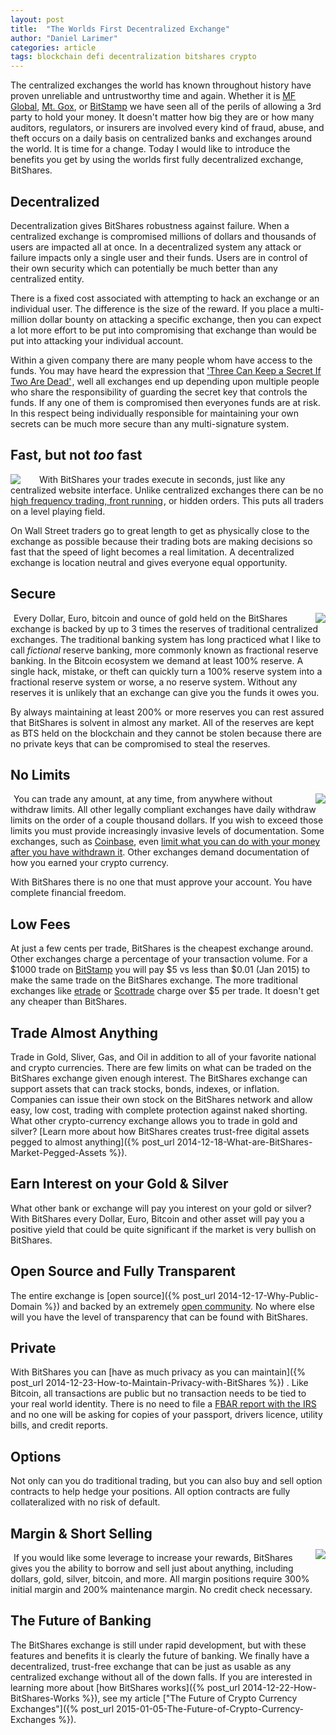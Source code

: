 ```yaml
---
layout: post
title:  "The Worlds First Decentralized Exchange"
author: "Daniel Larimer"
categories: article 
tags: blockchain defi decentralization bitshares crypto
---
```

The centralized exchanges the world has known throughout history have proven unreliable and
untrustworthy time and again.  Whether it is [MF Global](http://www.forbes.com/sites/francinemckenna/2012/07/16/auditors-all-fall-down-pfgbest-and-mf-global-frauds-reveal-weak-watchdogs/), [Mt. Gox](http://www.wired.com/2014/03/bitcoin-exchange/), or [BitStamp](http://www.coindesk.com/bitstamp-claims-roughly-19000-btc-lost-hot-wallet-hack/) we have seen 
all of the perils of allowing a 3rd party to hold your money. It doesn't matter how
big they are or how many auditors, regulators, or insurers are involved every kind of fraud, 
abuse, and theft occurs on a daily basis on centralized banks and exchanges around the world.  It is time for a change. Today I would like to introduce the benefits you get by using the worlds first fully decentralized exchange, BitShares.

## Decentralized
Decentralization gives BitShares robustness against failure.  When a centralized exchange is
compromised millions of dollars and thousands of users are impacted all at once.  In a decentralized
system any attack or failure impacts only a single user and their funds.   Users are in control
of their own security which can potentially be much better than any centralized entity.

There is a fixed cost associated with attempting to hack an exchange or an individual user.  The difference
is the size of the reward.  If you place a multi-million dollar bounty on attacking a specific exchange,
then you can expect a lot more effort to be put into compromising that exchange than would be put into
attacking your individual account. 

Within a given company there are many people whom have access to the funds.   You may have heard the 
expression that <a href="http://www.amazon.com/gp/product/0818405147/ref=as_li_tl?ie=UTF8&camp=1789&creative=9325&creativeASIN=0818405147&linkCode=as2&tag=bytesblog-20&linkId=V77TRR4EGQNPGHBZ">'Three Can Keep a Secret If Two Are Dead'</a><img src="http://ir-na.amazon-adsystem.com/e/ir?t=bytesblog-20&l=as2&o=1&a=0818405147" width="1" height="1" border="0" alt="" style="border:none !important; margin:0px !important;" />, well all exchanges end up 
depending upon multiple people who share the responsibility of guarding the secret key that controls the funds.
If any one of them is compromised then everyones funds are at risk.  In this respect being individually responsible for maintaining your own secrets can be much more secure than any multi-signature system.   

## Fast, but not *too* fast  
<a href="http://www.amazon.com/gp/product/0692336907/ref=as_li_tl?ie=UTF8&camp=1789&creative=9325&creativeASIN=0692336907&linkCode=as2&tag=bytesblog-20&linkId=YQIEYFLMDGRYLXCU"><img style="float:left; margin-right:25px" border="0" src="http://ws-na.amazon-adsystem.com/widgets/q?_encoding=UTF8&ASIN=0692336907&Format=_SL250_&ID=AsinImage&MarketPlace=US&ServiceVersion=20070822&WS=1&tag=bytesblog-20" ></a><img src="http://ir-na.amazon-adsystem.com/e/ir?t=bytesblog-20&l=as2&o=1&a=0692336907" width="1" height="1" border="0" alt="" style="border:none !important; margin:0px !important;" />
With BitShares your trades execute in seconds, just like any centralized website interface.  Unlike centralized
exchanges there can be no <a href="http://www.amazon.com/gp/product/0692336907/ref=as_li_tl?ie=UTF8&camp=1789&creative=9325&creativeASIN=0692336907&linkCode=as2&tag=bytesblog-20&linkId=GUXSMMGYSBT6N3Q4">high frequency trading, front running</a><img src="http://ir-na.amazon-adsystem.com/e/ir?t=bytesblog-20&l=as2&o=1&a=0692336907" width="1" height="1" border="0" alt="" style="border:none !important; margin:0px !important;" />, or hidden orders.  This puts all traders on
a level playing field. 

On Wall Street traders go to great length to get as physically close to the exchange as possible because 
their trading bots are making decisions so fast that the speed of light becomes a real limitation. A
decentralized exchange is location neutral and gives everyone equal opportunity.

## Secure
<a href="http://www.amazon.com/gp/product/1933550287/ref=as_li_tl?ie=UTF8&camp=1789&creative=9325&creativeASIN=1933550287&linkCode=as2&tag=bytesblog-20&linkId=VR57AUJQOYH6E3NH"><img style="float:right;margin-left:25px" border="0" src="http://ws-na.amazon-adsystem.com/widgets/q?_encoding=UTF8&ASIN=1933550287&Format=_SL250_&ID=AsinImage&MarketPlace=US&ServiceVersion=20070822&WS=1&tag=bytesblog-20" ></a><img src="http://ir-na.amazon-adsystem.com/e/ir?t=bytesblog-20&l=as2&o=1&a=1933550287" width="1" height="1" border="0" alt="" style="border:none !important; margin:0px !important;" />
Every Dollar, Euro, bitcoin and ounce of gold held on the BitShares exchange is backed by up to 3 times the
reserves of traditional centralized exchanges.  The traditional banking system has long practiced what
I like to call *fictional* reserve banking, more commonly known as fractional reserve banking.  In the
Bitcoin ecosystem we demand at least 100% reserve. A single hack, mistake, or theft can quickly turn a
100% reserve system into a fractional reserve system or worse, a no reserve system.  Without any
reserves it is unlikely that an exchange can give you the funds it owes you.

By always maintaining at least 200% or more reserves you can rest assured that BitShares is
solvent in almost any market.  All of the reserves are kept as BTS held on the blockchain and they cannot
be stolen because there are no private keys that can be compromised to steal the reserves. 

## No Limits 
<a href="http://www.amazon.com/gp/product/1430261609/ref=as_li_tl?ie=UTF8&camp=1789&creative=9325&creativeASIN=1430261609&linkCode=as2&tag=bytesblog-20&linkId=5EZTBORIJVDZEVMS"><img style="float:right; margin-left: 25px" border="0" src="http://ws-na.amazon-adsystem.com/widgets/q?_encoding=UTF8&ASIN=1430261609&Format=_SL250_&ID=AsinImage&MarketPlace=US&ServiceVersion=20070822&WS=1&tag=bytesblog-20" ></a><img src="http://ir-na.amazon-adsystem.com/e/ir?t=bytesblog-20&l=as2&o=1&a=1430261609" width="1" height="1" border="0" alt="" style="border:none !important; margin:0px !important;" />
You can trade any amount, at any time, from anywhere without withdraw limits.  All other
legally compliant exchanges have daily withdraw limits on the order of a couple thousand dollars.  If you wish to
exceed those limits you must provide increasingly invasive levels of documentation.  Some exchanges, such as [Coinbase](http://coinbase.com),
even [limit what you can do with your money after you have withdrawn it](http://cointelegraph.com/news/112319/coinbase-case-demonstrate-the-pitfalls-of-regulatory-compliance).  Other exchanges demand documentation of
how you earned your crypto currency.  

With BitShares there is no one that must approve your account.  You have complete financial freedom.

## Low Fees 
At just a few cents per trade, BitShares is the cheapest exchange around.  Other exchanges charge a
percentage of your transaction volume.  For a $1000 trade on [BitStamp](https://bitstamp.net) you will pay $5 vs less than $0.01 (Jan 2015) to make the same trade on the BitShares exchange.   The more traditional exchanges like [etrade](https://etrade.com) or [Scottrade](https://scottrade.com) charge over $5 per
trade. It doesn't get any cheaper than BitShares.

## Trade Almost Anything
Trade in Gold, Sliver, Gas, and Oil in addition to all of your favorite national and crypto currencies.  There are
few limits on what can be traded on the BitShares exchange given enough interest.  The BitShares exchange can support
assets that can track stocks, bonds, indexes, or inflation.  Companies can issue their own stock on the BitShares network and allow easy, low cost, trading with complete protection against naked shorting.  What other crypto-currency exchange
allows you to trade in gold and silver?  [Learn more about how BitShares creates trust-free digital assets pegged to almost anything]({% post_url 2014-12-18-What-are-BitShares-Market-Pegged-Assets %}).

## Earn Interest on your Gold & Silver

What other bank or exchange will pay you interest on your gold or silver?  With BitShares every Dollar, Euro, Bitcoin and other asset will pay you a positive yield that could be quite significant if the market is very bullish on BitShares. 

## Open Source and Fully Transparent
The entire exchange is [open source]({% post_url 2014-12-17-Why-Public-Domain %}) and backed by an extremely [open community](https://bitsharestalk.org).  No where else will you have the level of transparency that can be found with BitShares.

## Private
With BitShares you can [have as much privacy as you can maintain]({% post_url 2014-12-23-How-to-Maintain-Privacy-with-BitShares %}) .  Like Bitcoin, all transactions are public but no transaction needs to be tied to your real world identity.  There is no need to file a [FBAR report with the IRS](http://www.irs.gov/Businesses/Small-Businesses-&-Self-Employed/Report-of-Foreign-Bank-and-Financial-Accounts-FBAR) and no one will be asking for copies of your passport, drivers licence, utility bills, and credit reports.   

## Options
Not only can you do traditional trading, but you can also buy and sell option contracts to help hedge your positions.   All option contracts are fully collateralized with no risk of default.  

## Margin &amp; Short Selling 
<a href="http://www.amazon.com/gp/product/0071759344/ref=as_li_tl?ie=UTF8&camp=1789&creative=9325&creativeASIN=0071759344&linkCode=as2&tag=bytesblog-20&linkId=V6KKPHIP5JXKJABW"><img style="float:right;margin-top:-5px;  margin-left:25px" border="0" src="http://ws-na.amazon-adsystem.com/widgets/q?_encoding=UTF8&ASIN=0071759344&Format=_SL160_&ID=AsinImage&MarketPlace=US&ServiceVersion=20070822&WS=1&tag=bytesblog-20" ></a><img src="http://ir-na.amazon-adsystem.com/e/ir?t=bytesblog-20&l=as2&o=1&a=0071759344" width="1" height="1" border="0" alt="" style="border:none !important; margin:0px !important;" />
If you would like some leverage to increase your rewards, BitShares gives you the ability to borrow and sell just about anything, including dollars, gold, silver, bitcoin, and more.   All margin positions require 300% initial margin and 200% maintenance margin.   No credit check necessary.

## The Future of Banking

The BitShares exchange is still under rapid development, but with these features and benefits it is clearly the future of banking.   We finally have a decentralized, trust-free exchange that can be just as usable as any centralized exchange without all of the down falls.  If you are interested in learning more about [how BitShares works]({% post_url 2014-12-22-How-BitShares-Works %}), see my article ["The Future of Crypto Currency Exchanges"]({% post_url 2015-01-05-The-Future-of-Crypto-Currency-Exchanges %}).




